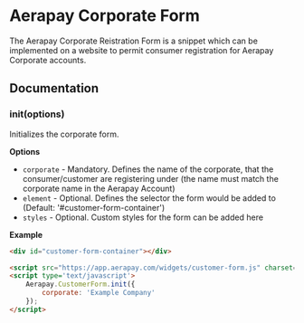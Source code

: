 # Aerapay Corporate Form

The Aerapay Corporate Reistration Form is a snippet which can be implemented on a website to permit consumer registration for Aerapay Corporate accounts.

## Documentation

### init(options)

Initializes the corporate form.

__Options__

* `corporate` - Mandatory. Defines the name of the corporate, that the consumer/customer are registering under (the name must match the corporate name in the Aerapay Account)
* `element` - Optional. Defines the selector the form would be added to (Default: '#customer-form-container')
* `styles` - Optional. Custom styles for the form can be added here

__Example__

```html
<div id="customer-form-container"></div>

<script src="https://app.aerapay.com/widgets/customer-form.js" charset="utf-8"></script>
<script type='text/javascript'>
    Aerapay.CustomerForm.init({
        corporate: 'Example Company'
    });
</script>
```
